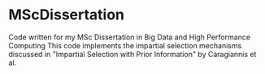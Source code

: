 # MScDissertation

Code written for my MSc Dissertation in Big Data and High Performance Computing
This code implements the impartial selection mechanisms discussed in "Impartial Selection with Prior Information"
by Caragiannis et al.
